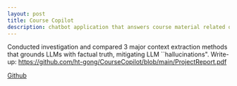 ```yaml
---
layout: post
title: Course Copilot
description: chatbot application that answers course material related questions using large language models
---
```


Conducted investigation and compared 3 major context extraction methods that grounds LLMs with factual truth, mitigating LLM ``hallucinations". Write-up: https://github.com/ht-gong/CourseCopilot/blob/main/ProjectReport.pdf

[Github](https://github.com/ht-gong/CourseCopilot)
